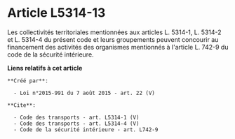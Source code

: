 # Article L5314-13

Les collectivités territoriales mentionnées aux articles L. 5314-1, L. 5314-2 et L. 5314-4 du présent code et leurs
groupements peuvent concourir au financement des activités des organismes mentionnés à l'article L. 742-9 du code de la
sécurité intérieure.

**Liens relatifs à cet article**

	**Créé par**:

	  - Loi n°2015-991 du 7 août 2015 - art. 22 (V)

	**Cite**:

	  - Code des transports - art. L5314-1 (V)
	  - Code des transports - art. L5314-4 (V)
	  - Code de la sécurité intérieure - art. L742-9
